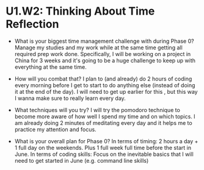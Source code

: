 # U1.W2: Thinking About Time Reflection

* What is your biggest time management challenge with during Phase 0? 
Manage my studies and my work while at the same time getting all required prep work done. Specifically, I will be working on a project in China for 3 weeks and it's going to be a huge challenge to keep up with everything at the same time.

* How will you combat that?
I plan to (and already) do 2 hours of coding every morning before I get to start to do anything else (instead of doing it at the end of the day). I will need to get up earlier for this , but this way I wanna make sure to really learn every day.

* What techniques will you try?
I will try the pomodoro technique to become more aware of how well I spend my time and on which topics. I am already doing 2 minutes of meditating every day and it helps me to practice my attention and focus.

* What is your overall plan for Phase 0?
In terms of timing: 2 hours a day + 1 full day on the weekends. Plus 1 full week full time before the start in June.
In terms of coding skills: Focus on the inevitable basics that I will need to get started in June (e.g. command line skills)